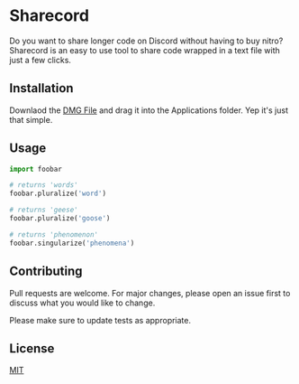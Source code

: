 # Sharecord

Do you want to share longer code on Discord without having to buy nitro?
Sharecord is an easy to use tool to share code wrapped in a text file with just a few clicks.

## Installation

Downlaod the [DMG File]() and drag it into the Applications folder.
Yep it's just that simple.

## Usage

```python
import foobar

# returns 'words'
foobar.pluralize('word')

# returns 'geese'
foobar.pluralize('goose')

# returns 'phenomenon'
foobar.singularize('phenomena')
```

## Contributing

Pull requests are welcome. For major changes, please open an issue first
to discuss what you would like to change.

Please make sure to update tests as appropriate.

## License

[MIT](https://choosealicense.com/licenses/mit/)

